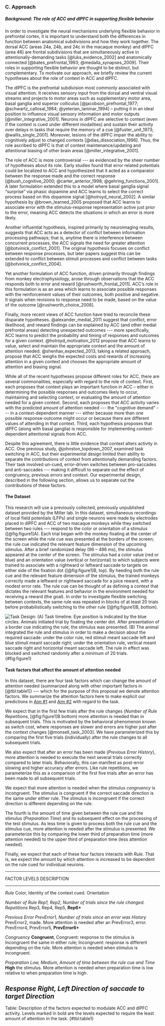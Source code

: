 ### C. Approach
##### Background: The role of ACC and dlPFC in supporting flexible behavior
In order to investigate the neural mechanisms underlying flexible behavior in prefrontal cortex, it is important to understand both the differences in function between anatomical subdivisions and how they work together. The dorsal ACC (areas 24a, 24b, and 24c in the macaque monkey) and dlPFC (area 46) are frontal subdivisions that are simultaneously active in attentionally-demanding tasks [@luks_evidence_2002] and anatomically connected [@bates_prefrontal_1993; @medalla_synapses_2009]. Their roles in supporting flexible behavior are thought to be distinct, but complementary. To motivate our approach, we briefly review the current hypotheses about the role of context in ACC and dlPFC.

The dlPFC is the prefrontal subdivision most commonly associated with visual attention. It receives sensory input from the dorsal and ventral visual streams and projects to motor areas such as supplementary motor area, basal ganglia and superior colliculus [@jacobson_prefrontal_1977; @schwartz_callosal_1984; @yeterian_laminar_1994] – putting it in an ideal position to influence visual sensory information and motor outputs [@miller_integrative_2001]. Neurons in dlPFC are selective to context (even if the context is cued under different modalities) and sustain their activity over delays in tasks that require the memory of a cue [@fuster_unit_1973; @wallis_single_2001]. Moreover, lesions of the dlPFC impair the ability to cognitively adjust to changed contexts [@dias_dissociation_1996]. Thus, the role ascribed to dlPFC is that of context maintenance/updating and attentional biasing of other brain areas [@miller_integrative_2001].

The role of ACC is more controversial --- as evidenced by the sheer number of hypotheses about its role. Early studies found that error related potentials could be localized to ACC and hypothesized that it acted as a comparator between the response made and the correct response [@bush_cognitive_2000; @carter_anterior_1998; @gehring_functions_2001]. A later formulation extended this to a model where basal ganglia signal “surprise” via phasic dopamine and ACC learns to select the correct process based on this dopamine signal [@holroyd_neural_2002]. A similar hypothesis by @brown_learned_2005 proposed that ACC learns to associate error with the stimulus-response representation active just prior to the error, meaning ACC detects the situations in which an error is more likely.

Another influential hypothesis, inspired primarily by neuroimaging results, suggests that ACC acts as a detector of conflict between information processing pathways; that is, anytime there is interference between concurrent processes, the ACC signals the need for greater attention [@botvinick_conflict_2001]. The original hypothesis focuses on conflict between response processes, but later papers suggest this can be extended to conflict between stimuli processes and conflict between tasks [@botvinick_conflict_2004].

Yet another formulation of ACC function, driven primarily through findings from monkey electrophysiology, arose through observations that the ACC responds both to error and reward [@rushworth_frontal_2011]. ACC’s role in this formulation is as an area which learns to associate possible responses with the reinforcement values of their outcomes, both positive and negative. It signals when revisions to response need to be made, based on the value of the outcome [@rushworth_choice_2008].

Finally, more recent views of ACC function have tried to reconcile these disparate hypotheses. @alexander_medial_2011 suggest that conflict, error likelihood, and reward findings can be explained by ACC (and other medial prefrontal areas) detecting unexpected outcomes --- more specifically, ACC learns to predict the probability and timing of responses and outcomes for a given context. @holroyd_motivation_2012 propose that ACC learns to value, select and maintain the appropriate context and the amount of attention needed. @shenhav_expected_2013, taking a related approach, propose that ACC weighs the expected costs and rewards of increasing attention in a given context and chooses the appropriate amount of attention and biasing signal.

While all of the recent hypotheses propose different roles for ACC, there are several commonalities, especially with regard to the role of context. First, each proposes that context plays an important function in ACC – either in determining the possible responses and outcomes likely to occur, maintaining and selecting context, or evaluating the amount of attention needed for a given context. Second, each proposes that ACC activity varies with the predicted amount of attention needed --- the "cognitive demand" --- in a context-dependent manner --- either because more than one possible response-outcome might occur or because there are different values of attending in that context. Third, each hypothesis proposes that dlPFC (along with basal ganglia) is responsible for implementing context-dependent attentional signals from ACC.

Despite this agreement, there is little evidence that context alters activity in ACC. One previous study, @johnston_topdown_2007, examined task switching in ACC, but their experimental design limited their ability to separate the contributions of context from attentionally demanding factors. Their task involved un-cued, error-driven switches between pro-saccades and anti-saccades --- making it difficult to separate out the effect of congruency, previous errors and context. Our experimental design, described in the following section, allows us to separate out the contributions of these factors.

#### The Dataset
This research will use a previously collected, previously unpublished dataset provided by the Miller lab. In this dataset, simultaneous recordings of local field potentials (LFPs) and single neurons were made by electrodes placed in dlPFC and ACC of two macaque monkeys while they switched between two rules --- respond to the color or orientation of a stimulus ([@fig:figure1]A). Each trial began with the monkey fixating at the center of the screen while the rule cue was presented at the borders of the screen; the rule cue indicated the relevant feature dimension of the upcoming stimulus. After a brief randomized delay (96 – 496 ms), the stimulus appeared at the center of the screen. The stimulus had a color value (red or blue) and an orientation value (vertical or horizontal) to which subjects were trained to associate with a rightward or leftward saccade to targets on either side of the fixation dot ([@fig:figure1]B, top). By heeding both the rule cue and the relevant feature dimension of the stimulus, the trained monkeys correctly made a leftward or rightward saccade for a juice reward, with a modest error rate. The rule cue can be thought of as defining a context that dictates the relevant features and behavior in the environment needed for receiving a reward (the goal). In order to investigate flexible switching between contexts, the same rule was repeated in blocks of at least 20 trials before probabilistically switching to the other rule ([@fig:figure1]B, bottom).

![Task Design: (**A**) Task timeline. Eye position is indicated by the blue circles. Animals initiated trial by fixating the center dot. After presentation of a border cue indicating the rule, the stimulus was presented. (**B**) The animal integrated the rule and stimulus in order to make a decision about the required saccade: under the color rule, red stimuli meant saccade left and blue stimuli meant saccade right; under the orientation rule, vertical meant saccade right and horizontal meant saccade left. The rule in effect was blocked and switched randomly after a minimum of 20 trials.](figures/Figure1.png){#fig:figure1}

#### Task factors that affect the amount of attention needed
In this dataset, there are four task factors which can change the amount of attention needed (summarized along with other important factors in [@tbl:table1]) --- which for the purpose of this proposal we denote attention factors. We summarize the attention factors here to make explicit our predictions in [Aim \#1](#aim1) and [Aim \#2](#aim2) with regard to the task.

We expect that in the first few trials after the rule changes (*Number of Rule Repetitions*, [@fig:figure1]B bottom) more attention is needed than in subsequent trials. This is motivated by the behavioral phenomenon known as switch cost, where responses are slower and errors are higher just after the context changes [@monsell_task_2003]. We have parameterized this by comparing the first five trials (individually) after the rule changes to all subsequent trials.

We also expect that after an error has been made (*Previous Error History*), more attention is needed to execute the next several trials correctly compared to later trials. Behaviorally, this can manifest as post-error slowing and higher accuracy after errors. Like rule repetitions, we parameterize this as a comparison of the first five trials after an error has been made to all subsequent trials.

We expect that more attention is needed when the stimulus *congruency* is incongruent. The stimulus is congruent if the correct saccade direction is the same under either rule. The stimulus is incongruent if the correct direction is different depending on the rule.

The fourth is the amount of time given between the rule cue and the stimulus (*Preparation Time*) and its subsequent effect on the processing of the test stimulus. As less time is given to process both the rule cue and the stimulus cue, more attention is needed after the stimulus is presented. We parameterize this by comparing the lower third of preparation time (more attention needed) to the upper third of preparation time (less attention needed).

Finally, we expect that each of these four factors interacts with *Rule*. That is, we expect the amount by which attention is increased to be dependent on the rule cued for individual neurons.

------------------------------------------------------------------------------
FACTOR              LEVELS             DESCRIPTION
-----------------  ------------------ ----------------------------------------
*Rule*             Color,             Identity of the context cued.
                   Orientation


*Number of Rule    Rep1, Rep2,        Number of trials since the rule changed.
Repetitions*       Rep3, Rep4,
                   Rep5, **Rep6+**


*Previous Error    PrevError1,        Number of trials since an error was
History*           PrevError2,        made. More attention is needed after an
                   PrevError3,        error.
                   PrevError4,
                   PrevError5,
                   **PrevError6+**


*Congruency*       **Congruent**,      Congruent: response to the stimulus is
                    Incongruent        the same in either rule;
                                       Incongruent: response is different depending on the rule. More attention is needed when stimulus is incongruent.


*Preparation       Low, Medium,        Amount of time between the rule cue and
Time*              **High**            the stimulus. More attention is needed
                                       when preparation time is low relative to when preparation time is high.


*Response          Right, Left         Direction of saccade to target
Direction*
------------------------------------------------------------------------------
Table: Description of the factors expected to modulate ACC and dlPFC activity. Levels marked in bold are the levels expected to require the least amount of attention in the task. {#tbl:table1}
